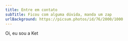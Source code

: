 ```yaml
---
title: Entre em contato
subTitle: Ficou com alguma dúvida, manda um zap
urlBackground: https://picsum.photos/id/76/2000/1000
---
```


Oi, eu sou a Ket
